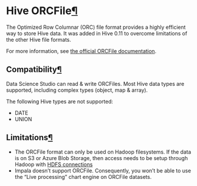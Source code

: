 Hive ORCFile[¶](#hive-orcfile "Permalink to this heading")
==========================================================


The Optimized Row Columnar (ORC) file format provides a highly efficient way to store Hive data.
It was added in Hive 0\.11 to overcome limitations of the other Hive file formats.


For more information, see [the official ORCFile documentation](https://cwiki.apache.org/confluence/display/Hive/LanguageManual+ORC).



Compatibility[¶](#compatibility "Permalink to this heading")
------------------------------------------------------------


Data Science Studio can read \& write ORCFiles. Most Hive data types are supported, including complex types (object, map \& array).


The following Hive types are not supported:


* DATE
* UNION




Limitations[¶](#limitations "Permalink to this heading")
--------------------------------------------------------


* The ORCFile format can only be used on Hadoop filesystems. If the data is on S3 or Azure Blob Storage, then access needs to be setup through Hadoop with [HDFS connections](../../hadoop/hadoop-fs-connections.html)
* Impala doesn’t support ORCFile. Consequently, you won’t be able to use the “Live processing” chart engine on ORCFile datasets.